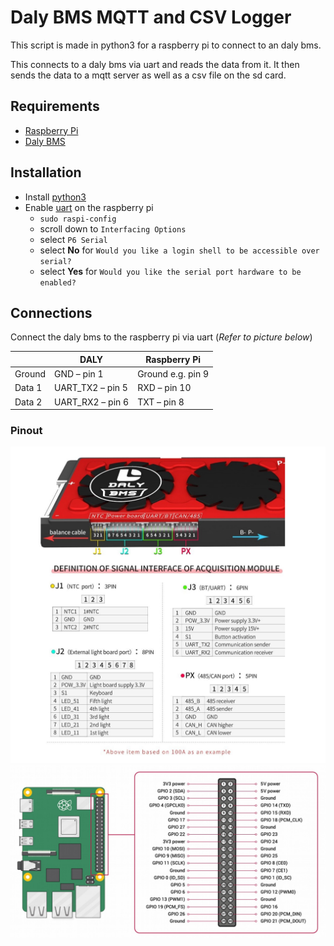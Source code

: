 # Daly BMS MQTT and CSV Logger

This script is made in python3 for a raspberry pi to connect to an daly bms.

This connects to a daly bms via uart and reads the data from it. It then sends the data to a mqtt server as well as a csv file on the sd card.

## Requirements
* [Raspberry Pi](https://www.raspberrypi.org/)
* [Daly BMS](https://www.dalybms.com/)

## Installation
* Install [python3](https://www.python.org/downloads/)
* Enable [uart](https://www.raspberrypi.org/documentation/configuration/uart.md) on the raspberry pi 
  * `sudo raspi-config`
  * scroll down to `Interfacing Options`
  * select `P6 Serial`
  * select **No** for `Would you like a login shell to be accessible over serial?`
  * select **Yes** for `Would you like the serial port hardware to be enabled?`


## Connections
Connect the daly bms to the raspberry pi via uart (*Refer to picture below*)

||DALY|Raspberry Pi|
|---|---|---|
|Ground|GND – pin 1 |Ground e.g. pin 9|
|Data 1|UART_TX2 – pin 5|RXD – pin 10|
|Data 2|UART_RX2 – pin 6|TXT – pin 8|

### Pinout
![Daly BMS Pinout](res\daly_pinout.jpg)
![Pi Pinout](res\pi_pinout.jpg)
